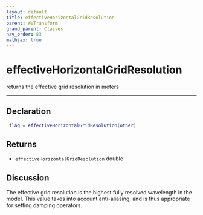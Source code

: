 ```yaml
---
layout: default
title: effectiveHorizontalGridResolution
parent: WVTransform
grand_parent: Classes
nav_order: 83
mathjax: true
---
```


#  effectiveHorizontalGridResolution

returns the effective grid resolution in meters


---

## Declaration
```matlab
 flag = effectiveHorizontalGridResolution(other)
```
## Returns
+ `effectiveHorizontalGridResolution`  double

## Discussion

  The effective grid resolution is the highest fully resolved
  wavelength in the model. This value takes into account
  anti-aliasing, and is thus appropriate for setting damping
  operators.
 
      
